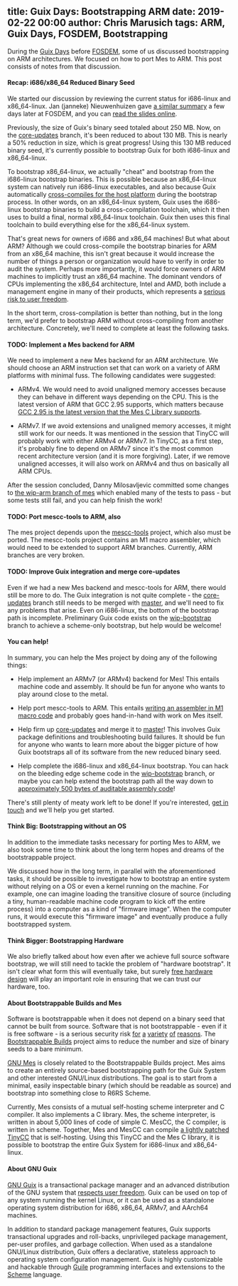 title: Guix Days: Bootstrapping ARM
date: 2019-02-22 00:00
author: Chris Marusich
tags: ARM, Guix Days, FOSDEM, Bootstrapping
---

During the [Guix
Days](https://libreplanet.org/wiki/Group:Guix/FOSDEM2019) before
[FOSDEM](https://fosdem.org/2019/), some of us discussed bootstrapping
on ARM architectures.  We focused on how to port Mes to ARM.  This
post consists of notes from that discussion.

#### Recap: i686/x86_64 Reduced Binary Seed

We started our discussion by reviewing the current status for
i686-linux and x86_64-linux.  Jan (janneke) Nieuwenhuizen gave [a
similar summary](https://fosdem.org/2019/schedule/event/gnumes/) a few
days later at FOSDEM, and you can [read the slides
online](https://fosdem.org/2019/schedule/event/gnumes/attachments/slides/2848/export/events/attachments/gnumes/slides/2848/gnu_mes_fosdem19_v2.pdf).

Previously, the size of Guix's binary seed totaled about 250 MB.  Now,
on the
[core-updates](http://git.savannah.gnu.org/cgit/guix.git/log/?h=core-updates)
branch, it's been reduced to about 130 MB.  This is nearly a 50%
reduction in size, which is great progress!  Using this 130 MB reduced
binary seed, it's currently possible to bootstrap Guix for both
i686-linux and x86_64-linux.

To bootstrap x86_64-linux, we actually "cheat" and bootstrap from the
i686-linux bootstrap binaries.  This is possible because an
x86_64-linux system can natively run i686-linux executables, and also
because Guix automatically [cross-compiles for the host
platform](http://git.savannah.gnu.org/cgit/guix.git/tree/gnu/packages/commencement.scm?id=63d4ef52ebad4157817d56ccbe974da8fff81929#n1562)
during the bootstrap process.  In other words, on an x86_64-linux
system, Guix uses the i686-linux bootstrap binaries to build a
cross-compilation toolchain, which it then uses to build a final,
normal x86_64-linux toolchain.  Guix then uses this final toolchain to
build everything else for the x86_64-linux system.

That's great news for owners of i686 and x86_64 machines!  But what
about ARM?  Although we could cross-compile the bootstrap binaries for
ARM from an x86_64 machine, this isn't great because it would increase
the number of things a person or organization would have to verify in
order to audit the system.  Perhaps more importantly, it would force
owners of ARM machines to implicitly trust an x86_64 machine.  The
dominant vendors of CPUs implementing the x86_64 architecture, Intel
and AMD, both include a management engine in many of their products,
which represents a [serious risk to user
freedom](https://www.fsf.org/blogs/sysadmin/the-management-engine-an-attack-on-computer-users-freedom).

In the short term, cross-compilation is better than nothing, but in
the long term, we'd prefer to bootstrap ARM without cross-compiling
from another architecture.  Concretely, we'll need to complete at
least the following tasks.

#### TODO: Implement a Mes backend for ARM

We need to implement a new Mes backend for an ARM architecture.  We
should choose an ARM instruction set that can work on a variety of ARM
platforms with minimal fuss.  The following candidates were suggested:

- ARMv4.  We would need to avoid unaligned memory accesses because
  they can behave in different ways depending on the CPU.  This is the
  latest version of ARM that GCC 2.95 supports, which matters because
  [GCC 2.95 is the latest version that the Mes C Library
  supports](http://git.savannah.gnu.org/cgit/guix.git/tree/gnu/packages/commencement.scm?id=63d4ef52ebad4157817d56ccbe974da8fff81929#n510).

- ARMv7.  If we avoid extensions and unaligned memory accesses, it
  might still work for our needs.  It was mentioned in the session
  that TinyCC will probably work with either ARMv4 or ARMv7.  In
  TinyCC, as a first step, it's probably fine to depend on ARMv7 since
  it's the most common recent architecture version (and it is more
  forgiving).  Later, if we remove unaligned accesses, it will also
  work on ARMv4 and thus on basically all ARM CPUs.

After the session concluded, Danny Milosavljevic committed some
changes to [the wip-arm branch of
mes](http://git.savannah.gnu.org/cgit/mes.git/log/?h=wip-arm) which
enabled many of the tests to pass - but some tests still fail, and you
can help finish the work!

#### TODO: Port mescc-tools to ARM, also

The mes project depends upon the
[mescc-tools](https://savannah.nongnu.org/projects/mescc-tools)
project, which also must be ported.  The mescc-tools project contains
an M1 macro assembler, which would need to be extended to support ARM
branches.  Currently, ARM branches are very broken.

#### TODO: Improve Guix integration and merge core-updates

Even if we had a new Mes backend and mescc-tools for ARM, there would
still be more to do.  The Guix integration is not quite complete - the
[core-updates](http://git.savannah.gnu.org/cgit/guix.git/log/?h=core-updates)
branch still needs to be merged with
[master](http://git.savannah.gnu.org/cgit/guix.git/log/?h=master), and
we'll need to fix any problems that arise.  Even on i686-linux, the
bottom of the bootstrap path is incomplete.  Preliminary Guix code
exists on the
[wip-bootstrap](http://git.savannah.gnu.org/cgit/guix.git/log/?h=wip-bootstrap)
branch to achieve a scheme-only bootstrap, but help would be welcome!

#### You can help!

In summary, you can help the Mes project by doing any of the following
things:

- Help implement an ARMv7 (or ARMv4) backend for Mes!  This entails
  machine code and assembly.  It should be fun for anyone who wants to
  play around close to the metal.

- Help port mescc-tools to ARM.  This entails [writing an assembler in
  M1 macro
  code](http://git.savannah.nongnu.org/cgit/mescc-tools.git/tree/HACKING?id=0a930aa47389ec842bcbe8a270ab2921a36f62d9#n33)
  and probably goes hand-in-hand with work on Mes itself.

- Help firm up
  [core-updates](http://git.savannah.gnu.org/cgit/guix.git/log/?h=core-updates)
  and merge it to
  [master](http://git.savannah.gnu.org/cgit/guix.git/log/?h=master)!
  This involves Guix package definitions and troubleshooting build
  failures.  It should be fun for anyone who wants to learn more about
  the bigger picture of how Guix bootstraps all of its software from
  the new reduced binary seed.

- Help complete the i686-linux and x86_64-linux bootstrap.  You can
  hack on the bleeding edge scheme code in the
  [wip-bootstrap](http://git.savannah.gnu.org/cgit/guix.git/log/?h=wip-bootstrap)
  branch, or maybe you can help extend the bootstrap path all the way
  down to [approximately 500 bytes of auditable assembly
  code](https://github.com/oriansj/stage0)!

There's still plenty of meaty work left to be done!  If you're
interested, [get in touch](http://bootstrappable.org/who.html) and
we'll help you get started.

#### Think Big: Bootstrapping without an OS

In addition to the immediate tasks necessary for porting Mes to ARM,
we also took some time to think about the long term hopes and dreams
of the bootstrappable project.

We discussed how in the long term, in parallel with the aforementioned
tasks, it should be possible to investigate how to bootstrap an entire
system without relying on a OS or even a kernel running on the
machine.  For example, one can imagine loading the transitive closure
of source (including a tiny, human-readable machine code program to
kick off the entire process) into a computer as a kind of "firmware
image".  When the computer runs, it would execute this "firmware
image" and eventually produce a fully bootstrapped system.

#### Think Bigger: Bootstrapping Hardware

We also briefly talked about how even after we achieve full source
software bootstrap, we will still need to tackle the problem of
"hardware bootstrap".  It isn't clear what form this will eventually
take, but surely [free hardware
design](https://www.gnu.org/philosophy/free-hardware-designs.en.html)
will play an important role in ensuring that we can trust our
hardware, too.

#### About Bootstrappable Builds and Mes

Software is bootstrappable when it does not depend on a binary seed
that cannot be built from source.  Software that is not
bootstrappable - even if it is free software - is a serious security
risk
[for](https://www.ece.cmu.edu/~ganger/712.fall02/papers/p761-thompson.pdf)
[a](https://manishearth.github.io/blog/2016/12/02/reflections-on-rusting-trust/)
[variety](https://www.quora.com/What-is-a-coders-worst-nightmare/answer/Mick-Stute)
[of](http://blog.regehr.org/archives/1241)
[reasons](https://www.alchemistowl.org/pocorgtfo/pocorgtfo08.pdf).
The [Bootstrappable Builds](https://bootstrappable.org/) project aims
to reduce the number and size of binary seeds to a bare minimum.

[GNU Mes](https://www.gnu.org/software/mes/) is closely related to the
Bootstrappable Builds project.  Mes aims to create an entirely
source-based bootstrapping path for the Guix System and other
interested GNU/Linux distributions.  The goal is to start from a
minimal, easily inspectable binary (which should be readable as
source) and bootstrap into something close to R6RS Scheme.

Currently, Mes consists of a mutual self-hosting scheme interpreter
and C compiler.  It also implements a C library.  Mes, the scheme
interpreter, is written in about 5,000 lines of code of simple C.
MesCC, the C compiler, is written in scheme.  Together, Mes and MesCC
can compile [a lightly patched
TinyCC](http://gitlab.com/janneke/tinycc) that is self-hosting.  Using
this TinyCC and the Mes C library, it is possible to bootstrap the
entire Guix System for i686-linux and x86_64-linux.

#### About GNU Guix

[GNU Guix](https://www.gnu.org/software/guix) is a transactional package
manager and an advanced distribution of the GNU system that [respects
user
freedom](https://www.gnu.org/distros/free-system-distribution-guidelines.html).
Guix can be used on top of any system running the kernel Linux, or it
can be used as a standalone operating system distribution for i686,
x86_64, ARMv7, and AArch64 machines.

In addition to standard package management features, Guix supports
transactional upgrades and roll-backs, unprivileged package management,
per-user profiles, and garbage collection.  When used as a standalone
GNU/Linux distribution, Guix offers a declarative, stateless approach to
operating system configuration management.  Guix is highly customizable
and hackable through [Guile](https://www.gnu.org/software/guile)
programming interfaces and extensions to the
[Scheme](http://schemers.org) language.
